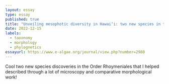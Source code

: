 ```yaml
---
layout: essay
type: essay
published: true
title: "Unveiling mesophotic diversity in Hawai‘i: two new species in the genera Halopeltis and Leptofauchea (Rhodymeniales, Rhodophyta)"
date: 2022-12-15
labels:
  - taxonomy
  - morphology
  - phylognetics
essayurl: https://www.e-algae.org/journal/view.php?number=2980
---
```

Cool two new species discoveries in the Order Rhoymeniales that I helped described through a lot of microscopy and comparative morphological work!
